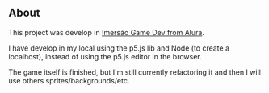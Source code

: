 ## About

This project was develop in [Imersão Game Dev from Alura](https://www.alura.com.br/imersao-gamedev-javascript).

I have develop in my local using the p5.js lib and Node (to create a localhost), instead of using the p5.js editor in the browser.

The game itself is finished, but I'm still currently refactoring it and then I will use others sprites/backgrounds/etc.

